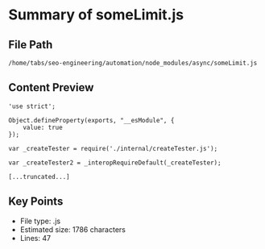 # Summary of someLimit.js
  
## File Path
`/home/tabs/seo-engineering/automation/node_modules/async/someLimit.js`

## Content Preview
```
'use strict';

Object.defineProperty(exports, "__esModule", {
    value: true
});

var _createTester = require('./internal/createTester.js');

var _createTester2 = _interopRequireDefault(_createTester);

[...truncated...]
```

## Key Points
- File type: .js
- Estimated size: 1786 characters
- Lines: 47
